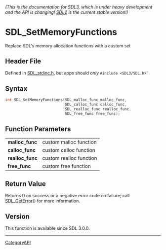 ###### (This is the documentation for SDL3, which is under heavy development and the API is changing! [SDL2](https://wiki.libsdl.org/SDL2/) is the current stable version!)
# SDL_SetMemoryFunctions

Replace SDL's memory allocation functions with a custom set 

## Header File

Defined in [SDL_stdinc.h](https://github.com/libsdl-org/SDL/blob/main/include/SDL3/SDL_stdinc.h), but apps should _only_ `#include <SDL3/SDL.h>`!

## Syntax

```c
int SDL_SetMemoryFunctions(SDL_malloc_func malloc_func,
                           SDL_calloc_func calloc_func,
                           SDL_realloc_func realloc_func,
                           SDL_free_func free_func);

```

## Function Parameters

|                      |                         |
| -------------------- | ----------------------- |
| **malloc_func**      | custom malloc function  |
| **calloc_func**      | custom calloc function  |
| **realloc_func**     | custom realloc function |
| **free_func**        | custom free function    |

## Return Value

Returns 0 on success or a negative error code on failure; call
[SDL_GetError](SDL_GetError)() for more information.

## Version

This function is available since SDL 3.0.0.

----
[CategoryAPI](CategoryAPI)

